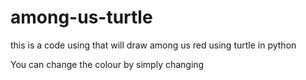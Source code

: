 # among-us-turtle

this is a code using that will draw among us red using turtle in python

You can change the colour by simply changing
